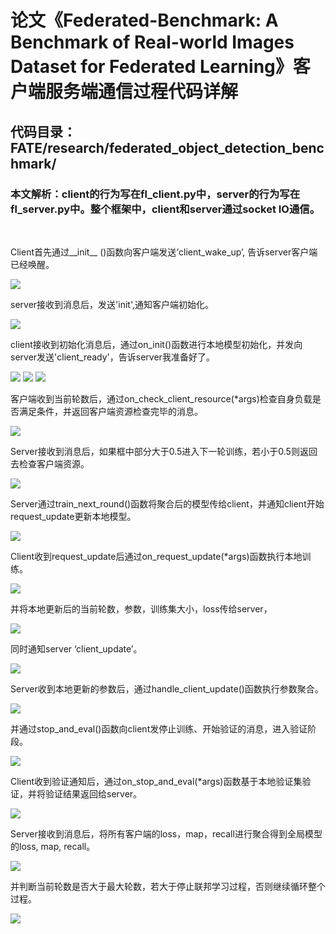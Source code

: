 # 论文《Federated-Benchmark: A Benchmark of Real-world Images Dataset for Federated Learning》客户端服务端通信过程代码详解

## 代码目录：FATE/research/federated_object_detection_benchmark/

### 本文解析：client的行为写在fl_client.py中，server的行为写在fl_server.py中。整个框架中，client和server通过socket IO通信。

<br>

Client首先通过__init__ ()函数向客户端发送‘client_wake_up’, 告诉server客户端已经唤醒。

<img src=./1.jpg>

server接收到消息后，发送'init',通知客户端初始化。

<img src=./2.jpg>

client接收到初始化消息后，通过on_init()函数进行本地模型初始化，并发向server发送'client_ready'，告诉server我准备好了。

<img src=./3.jpg>
<img src=./4.jpg>
<img src=./5.jpg>

客户端收到当前轮数后，通过on_check_client_resource(*args)检查自身负载是否满足条件，并返回客户端资源检查完毕的消息。

<img src=./6.jpg>

Server接收到消息后，如果框中部分大于0.5进入下一轮训练，若小于0.5则返回去检查客户端资源。

<img src=./7.jpg>

Server通过train_next_round()函数将聚合后的模型传给client，并通知client开始request_update更新本地模型。

<img src=./8.jpg>

Client收到request_update后通过on_request_update(*args)函数执行本地训练。

<img src=./9.jpg>

并将本地更新后的当前轮数，参数，训练集大小，loss传给server，

<img src=./10.jpg>

同时通知server ‘client_update’。

<img src=./11.jpg>

Server收到本地更新的参数后，通过handle_client_update()函数执行参数聚合。

<img src=./12.jpg>

并通过stop_and_eval()函数向client发停止训练、开始验证的消息，进入验证阶段。

<img src=./13.jpg>

Client收到验证通知后，通过on_stop_and_eval(*args)函数基于本地验证集验证，并将验证结果返回给server。

<img src=./14.jpg>

Server接收到消息后，将所有客户端的loss，map，recall进行聚合得到全局模型的loss, map, recall。

<img src=./15.jpg>

并判断当前轮数是否大于最大轮数，若大于停止联邦学习过程，否则继续循环整个过程。

<img src=./16.jpg>


